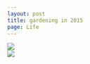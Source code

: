 ```yaml
---
layout: post
title: gardening in 2015
page: Life
---
```



<div class="single-item">
  <div>
  	<img src="{{ site.baseurl }}img/garden1.jpg">
  </div>
  <div>
  	<img src="{{ site.baseurl }}img/garden2.jpg">
  </div>
</div>
<script type="text/javascript">   
	$(document).ready(function(){
	  $('.single-item').slick({
	    setting-name: setting-value
	  });
	});
</script>
